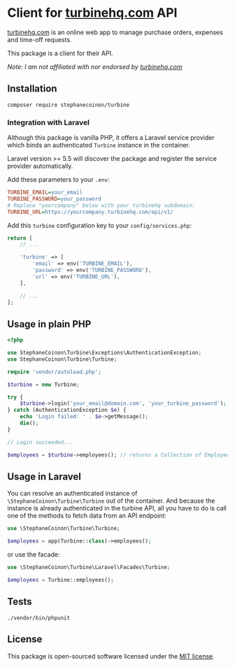 # Client for [turbinehq.com](https://turbinehq.com) API

[turbinehq.com](https://turbinehq.com) is an online web app to manage purchase orders, expenses and time-off requests.

This package is a client for their API.

_Note: I am not affiliated with nor endorsed by [turbinehq.com](https://turbinehq.com)_

## Installation

`composer require stephanecoinon/turbine`

### Integration with Laravel

Although this package is vanilla PHP, it offers a Laravel service provider which
binds an authenticated `Turbine` instance in the container.

Laravel version >= 5.5 will discover the package and register the service provider
automatically.

Add these parameters to your `.env`:

```ini
TURBINE_EMAIL=your_email
TURBINE_PASSWORD=your_password
# Replace "yourcompany" below with your turbinehq subdomain:
TURBINE_URL=https://yourcompany.turbinehq.com/api/v1/
```

Add this `turbine` configuration key to your `config/services.php`:

```php
return [
    // ...

    'turbine' => [
        'email' => env('TURBINE_EMAIL'),
        'password' => env('TURBINE_PASSWORD'),
        'url' => env('TURBINE_URL'),
    ],

    // ...
];
```

## Usage in plain PHP

```php
<?php

use StephaneCoinon\Turbine\Exceptions\AuthenticationException;
use StephaneCoinon\Turbine\Turbine;

require 'vendor/autoload.php';

$turbine = new Turbine;

try {
    $turbine->login('your_email@domain.com', 'your_turbine_password');
} catch (AuthenticationException $e) {
    echo 'Login failed: ' . $e->getMessage();
    die();
}

// Login succeeded...

$employees = $turbine->employees(); // returns a Collection of Employee instances

```

## Usage in Laravel

You can resolve an authenticated instance of `\StephaneCoinon\Turbine\Turbine` out of
the container. And because the instance is already authenticated in the turbine API,
all you have to do is call one of the methods to fetch data from an API endpoint:

```php
use \StephaneCoinon\Turbine\Turbine;

$employees = app(Turbine::class)->employees();
```

or use the facade:

```php
use \StephaneCoinon\Turbine\Laravel\Facades\Turbine;

$employees = Turbine::employees();
```

## Tests

`./vendor/bin/phpunit`

## License

This package is open-sourced software licensed under the [MIT license](./LICENSE.md).
